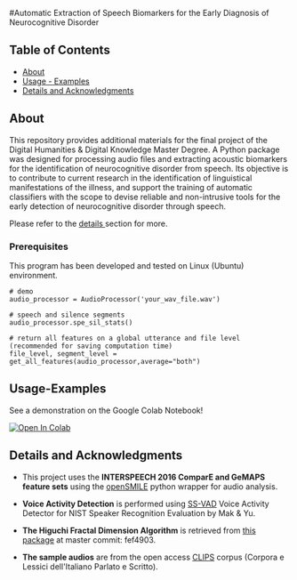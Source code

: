 #Automatic Extraction of Speech Biomarkers for the Early Diagnosis of Neurocognitive Disorder 

## Table of Contents
+ [About](#about)
+ [Usage - Examples](#examples)
+ [Details and Acknowledgments](#details)

## About <a name = "about"></a>
This repository provides additional materials for the final project of the Digital Humanities & Digital Knowledge Master Degree. A Python package was designed for processing audio files and extracting acoustic biomarkers for the identification of neurocognitive disorder from speech. Its objective is to contribute to current research in the identification of linguistical manifestations of the illness, and support the training of automatic classifiers with the scope to devise reliable and non-intrusive tools for the early detection of neurocognitive disorder through speech. 

<!-- ## Features

- **Temporal speech parameters:** mean, median and standard deviation of speech and silence segments, percentage on silence ratio, percentage on silence to speech ratio, transformed phonation rate.

- **Pitch related:** F0 (Sub-Harmonic-Summation & Post-Viterbi Smoothing)

- **Spectral features:** MFCC, Spectral descriptors and moments (Spectral centroid, skewness, variance, flux) and formants (F1-F3)

- **Voice Quality:** Shimmer, Jitter, Harmonics to Noise Ratio

- **Self-similarity:** Complexity of the speech signal using the Higuchi Fractal Dimension Algorithm. -->

 Please refer to the <a href="#details"> details </a> section for more.

### Prerequisites

This program has been developed and tested on Linux (Ubuntu) environment.

<!-- ### Installing/Requirements

Clone the repository and install the necessary packages with the install_requirements.sh inside the project's directory.

```
# if on colab
!git clone https://github.com/chloeppd/AcousticDLBextractor

%cd AcousticDLBExtractor

!bash install_requirements.sh
```

You may also need to get the necessary permissions:
```
!chmod 755 -R /content/AcousticDLBextractor
``` -->




```
# demo
audio_processor = AudioProcessor('your_wav_file.wav')

# speech and silence segments
audio_processor.spe_sil_stats()

# return all features on a global utterance and file level (recommended for saving computation time)
file_level, segment_level = get_all_features(audio_processor,average="both")

```

## Usage-Examples <a name = "examples"></a>

See a demonstration on the Google Colab Notebook!

<a target="_blank" href="https://colab.research.google.com/github/chloeppd/AcousticDLBextractor/blob/main/Notebooks/demo.ipynb">
  <img src="https://colab.research.google.com/assets/colab-badge.svg" alt="Open In Colab"/>
</a>


## Details and Acknowledgments<a name = "details"></a>

- This project uses the **INTERSPEECH 2016 ComparE and GeMAPS feature sets** using the <a href="https://github.com/audeering/opensmile-python?tab=readme-ov-file">openSMILE</a> python wrapper for audio analysis.

- **Voice Activity Detection** is performed using <a href="https://github.com/enmwmak/ssvad">SS-VAD</a> Voice Activity Detector for NIST Speaker Recognition Evaluation by Mak & Yu.

- **The Higuchi Fractal Dimension Algorithm** is retrieved from <a href="https://github.com/inuritdino/HiguchiFractalDimension">this package</a> at master commit: fef4903.

- **The sample audios** are from the open access <a href="http://www.clips.unina.it/it/index.jsp">CLIPS</a> corpus (Corpora e Lessici dell'Italiano Parlato e Scritto).
